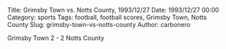 Title: Grimsby Town vs. Notts County, 1993/12/27
Date: 1993/12/27 00:00
Category: sports
Tags: football, football scores, Grimsby Town, Notts County
Slug: grimsby-town-vs-notts-county
Author: carbonero


Grimsby Town 2 - 2 Notts County
